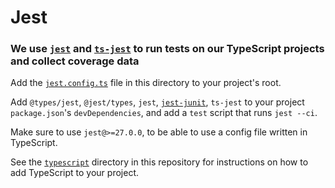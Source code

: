 # Jest

### We use [`jest`](https://github.com/facebook/jest) and [`ts-jest`](https://github.com/kulshekhar/ts-jest) to run tests on our TypeScript projects and collect coverage data

Add the [`jest.config.ts`](https://github.com/altnext/oss-tools/blob/main/packages/jest/jest.config.ts) file in this directory to your project's root.

Add `@types/jest`, `@jest/types`, `jest`, [`jest-junit`](https://github.com/jest-community/jest-junit), `ts-jest` to your project `package.json`'s `devDependencies`,
and add a `test` script that runs `jest --ci`.

Make sure to use `jest@>=27.0.0`, to be able to use a config file written in TypeScript.

See the [`typescript`](https://github.com/altnext/oss-tools/blob/main/packages/typescript) directory in this repository for instructions on how to add TypeScript to your project.
